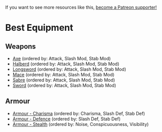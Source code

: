 <!-- TITLE: Best Equipment -->

If you want to see more resources like this, [become a Patreon supporter!](https://www.patreon.com/fireundubh) 

# Best Equipment
## Weapons

- [Axe](best-equipment/axe) (ordered by: Attack, Slash Mod, Stab Mod)
- [Halberd](best-equipment/halberd) (ordered by: Attack, Slash Mod, Stab Mod)
- [Longsword](best-equipment/longsword) (ordered by: Attack, Slash Mod, Stab Mod)
- [Mace](best-equipment/mace) (ordered by: Attack, Slash Mod, Stab Mod)
- [Sabre](best-equipment/sabre) (ordered by: Attack, Slash Mod, Stab Mod)
- [Sword](best-equipment/sword) (ordered by: Attack, Slash Mod, Stab Mod)

## Armour

- [Armour - Charisma](best-equipment/armour-charisma) (ordered by: Charisma, Slash Def, Stab Def)
- [Armour - Defence](best-equipment/armour-defence) (ordered by: Slash Def, Stab Def)
- [Armour - Stealth](best-equipment/armour-stealth) (ordered by: Noise, Conspicuousness, Visibility)